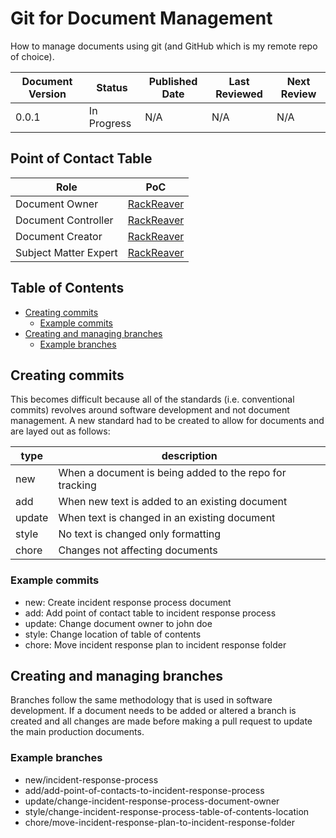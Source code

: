 # Git for Document Management

How to manage documents using git (and GitHub which is my remote repo of choice).

| Document Version | Status      | Published Date | Last Reviewed | Next Review |
| ---------------- | ----------- | -------------- | ------------- | ----------- |
| 0.0.1            | In Progress | N/A            | N/A           | N/A         |

## Point of Contact Table

| Role                  | PoC                                         |
| --------------------- | ------------------------------------------- |
| Document Owner        | [RackReaver](https://github.com/RackReaver) |
| Document Controller   | [RackReaver](https://github.com/RackReaver) |
| Document Creator      | [RackReaver](https://github.com/RackReaver) |
| Subject Matter Expert | [RackReaver](https://github.com/RackReaver) |

## Table of Contents

- [Creating commits](#creating-commits)
  - [Example commits](#example-commits)
- [Creating and managing branches](#creating-and-managing-branches)
  - [Example branches](#example-branches)

## Creating commits

This becomes difficult because all of the standards (i.e. conventional commits) revolves around software development and not document management. A new standard had to be created to allow for documents and are layed out as follows:

| type   | description                                             |
| ------ | ------------------------------------------------------- |
| new    | When a document is being added to the repo for tracking |
| add    | When new text is added to an existing document          |
| update | When text is changed in an existing document            |
| style  | No text is changed only formatting                      |
| chore  | Changes not affecting documents                         |

### Example commits

- new: Create incident response process document
- add: Add point of contact table to incident response process
- update: Change document owner to john doe
- style: Change location of table of contents
- chore: Move incident response plan to incident response folder

## Creating and managing branches

Branches follow the same methodology that is used in software development. If a document needs to be added or altered a branch is created and all changes are made before making a pull request to update the main production documents.

### Example branches

- new/incident-response-process
- add/add-point-of-contacts-to-incident-response-process
- update/change-incident-response-process-document-owner
- style/change-incident-response-process-table-of-contents-location
- chore/move-incident-response-plan-to-incident-response-folder
